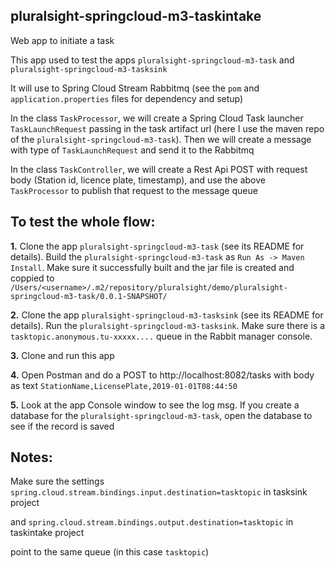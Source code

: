 ## pluralsight-springcloud-m3-taskintake
Web app to initiate a task

This app used to test the apps `pluralsight-springcloud-m3-task` and `pluralsight-springcloud-m3-tasksink`

It will use to Spring Cloud Stream Rabbitmq (see the `pom` and `application.properties` files for dependency and setup)

In the class `TaskProcessor`, we will create a Spring Cloud Task launcher `TaskLaunchRequest` passing in the task artifact url (here I use the maven repo of the `pluralsight-springcloud-m3-task`). Then we will create a message with type of `TaskLaunchRequest` and send it to the Rabbitmq

In the class `TaskController`, we will create a Rest Api POST with request body (Station id, licence plate, timestamp), and use the above `TaskProcessor` to publish that request to the message queue

## To test the whole flow:
**1.**
Clone the app `pluralsight-springcloud-m3-task` (see its README for details). Build the `pluralsight-springcloud-m3-task` as `Run As -> Maven Install`. Make sure it successfully built and the jar file is created and coppied to `/Users/<username>/.m2/repository/pluralsight/demo/pluralsight-springcloud-m3-task/0.0.1-SNAPSHOT/`
  
**2.** 
Clone the app `pluralsight-springcloud-m3-tasksink` (see its README for details). Run the `pluralsight-springcloud-m3-tasksink`. Make sure there is a `tasktopic.anonymous.tu-xxxxx....` queue in the Rabbit manager console. 

**3.** Clone and run this app

**4.** Open Postman and do a POST to http://localhost:8082/tasks with body as text `StationName,LicensePlate,2019-01-01T08:44:50`

**5.** Look at the app Console window to see the log msg. If you create a database for the `pluralsight-springcloud-m3-task`, open the database to see if the record is saved

## Notes: 
Make sure the settings 
`spring.cloud.stream.bindings.input.destination=tasktopic` in tasksink project

and 
`spring.cloud.stream.bindings.output.destination=tasktopic` in taskintake project

point to the same queue (in this case `tasktopic`)
